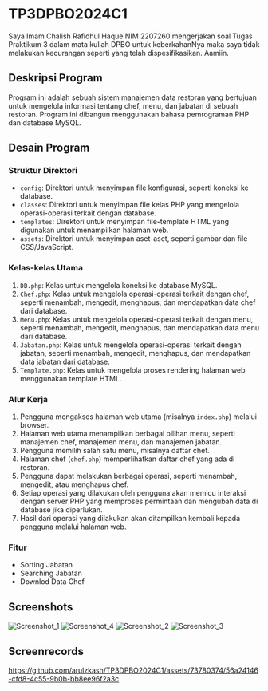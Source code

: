 # TP3DPBO2024C1
Saya Imam Chalish Rafidhul Haque NIM 2207260 mengerjakan soal Tugas Praktikum 3 dalam mata kuliah DPBO untuk keberkahanNya maka saya tidak melakukan kecurangan seperti yang telah dispesifikasikan. Aamiin.

## Deskripsi Program

Program ini adalah sebuah sistem manajemen data restoran yang bertujuan untuk mengelola informasi tentang chef, menu, dan jabatan di sebuah restoran. Program ini dibangun menggunakan bahasa pemrograman PHP dan database MySQL.

## Desain Program

### Struktur Direktori

- `config`: Direktori untuk menyimpan file konfigurasi, seperti koneksi ke database.
- `classes`: Direktori untuk menyimpan file kelas PHP yang mengelola operasi-operasi terkait dengan database.
- `templates`: Direktori untuk menyimpan file-template HTML yang digunakan untuk menampilkan halaman web.
- `assets`: Direktori untuk menyimpan aset-aset, seperti gambar dan file CSS/JavaScript.

### Kelas-kelas Utama

1. `DB.php`: Kelas untuk mengelola koneksi ke database MySQL.
2. `Chef.php`: Kelas untuk mengelola operasi-operasi terkait dengan chef, seperti menambah, mengedit, menghapus, dan mendapatkan data chef dari database.
3. `Menu.php`: Kelas untuk mengelola operasi-operasi terkait dengan menu, seperti menambah, mengedit, menghapus, dan mendapatkan data menu dari database.
4. `Jabatan.php`: Kelas untuk mengelola operasi-operasi terkait dengan jabatan, seperti menambah, mengedit, menghapus, dan mendapatkan data jabatan dari database.
5. `Template.php`: Kelas untuk mengelola proses rendering halaman web menggunakan template HTML.

### Alur Kerja

1. Pengguna mengakses halaman web utama (misalnya `index.php`) melalui browser.
2. Halaman web utama menampilkan berbagai pilihan menu, seperti manajemen chef, manajemen menu, dan manajemen jabatan.
3. Pengguna memilih salah satu menu, misalnya daftar chef.
4. Halaman chef (`chef.php`) memperlihatkan daftar chef yang ada di restoran.
5. Pengguna dapat melakukan berbagai operasi, seperti menambah, mengedit, atau menghapus chef.
6. Setiap operasi yang dilakukan oleh pengguna akan memicu interaksi dengan server PHP yang memproses permintaan dan mengubah data di database jika diperlukan.
7. Hasil dari operasi yang dilakukan akan ditampilkan kembali kepada pengguna melalui halaman web.

### Fitur
- Sorting Jabatan
- Searching Jabatan
- Downlod Data Chef

## Screenshots
![Screenshot_1](https://github.com/arulzkash/TP3DPBO2024C1/assets/73780374/39785b44-e3f7-47e4-b9a7-892396f1b11c)
![Screenshot_4](https://github.com/arulzkash/TP3DPBO2024C1/assets/73780374/ae909b9e-4d4b-4679-ba18-f61c7e434fc8)
![Screenshot_2](https://github.com/arulzkash/TP3DPBO2024C1/assets/73780374/f611b2f1-ad61-4fdd-8b96-d292a8ba3ee8)
![Screenshot_3](https://github.com/arulzkash/TP3DPBO2024C1/assets/73780374/94cfe759-2577-419d-b039-217baf137c7b)

## Screenrecords

https://github.com/arulzkash/TP3DPBO2024C1/assets/73780374/56a24146-cfd8-4c55-9b0b-bb8ee96f2a3c





